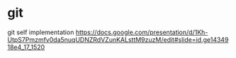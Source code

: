 # git
git self implementation
https://docs.google.com/presentation/d/1Kh-UtpS7Pmzmfv0da5nuqUDNZRdVZunKALsttM9zuzM/edit#slide=id.ge1434918e4_17_1520
